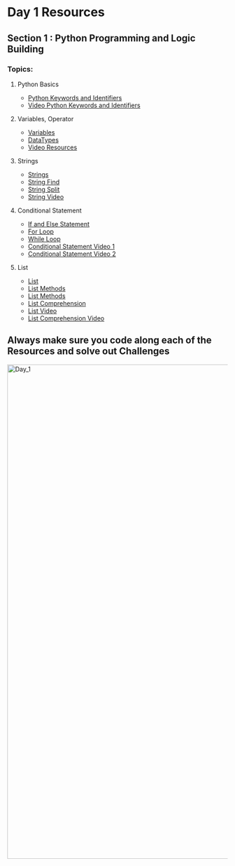 # Day 1 Resources 

## Section 1 : Python Programming and Logic Building 

### Topics:
1. Python Basics
    * [Python Keywords and Identifiers](https://www.programiz.com/python-programming/keywords-identifier)
    * [Video Python Keywords and Identifiers](https://www.youtube.com/watch?v=jUKQi9ZSchM)

2. Variables, Operator
    * [Variables](https://www.programiz.com/python-programming/variables-constants-literals)
    * [DataTypes](https://www.programiz.com/python-programming/variables-datatypes)
    * [Video Resources](https://www.youtube.com/watch?v=6yrsX752CWk)

3. Strings
    * [Strings](https://www.programiz.com/python-programming/string)
    * [String Find](https://pythonbasics.org/string-find/)
    * [String Split](https://pythonbasics.org/split/)
    * [String Video](https://www.youtube.com/watch?v=k9TUPpGqYTo)


4. Conditional Statement
    * [If and Else Statement](https://www.programiz.com/python-programming/if-elif-else)
    * [For Loop](https://pythonbasics.org/while-loop/)
    * [While Loop](https://pythonbasics.org/for-loops/)
    * [Conditional Statement Video 1](https://www.youtube.com/watch?v=wIXfXYf17ok)
    * [Conditional Statement Video 2](https://www.youtube.com/watch?v=6iF8Xb7Z3wQ)

5. List
    * [List](https://www.programiz.com/python-programming/list)
    * [List Methods](https://www.programiz.com/python-programming/methods/built-in/list)
    * [List Methods](https://www.geeksforgeeks.org/list-methods-in-python/)
    * [List Comprehension](https://www.programiz.com/python-programming/list-comprehension)
    * [List Video ](https://www.youtube.com/watch?v=9OeznAkyQz4)
    * [List Comprehension Video](https://www.youtube.com/watch?v=5K08WcjGV6c)


## Always make sure you code along each of the Resources and solve out Challenges 

<img width="1128" alt="Day_1" src="https://user-images.githubusercontent.com/58959180/192229996-a45a24cc-5f75-4ee7-aeba-c3f3c8aa00f8.jpg">
